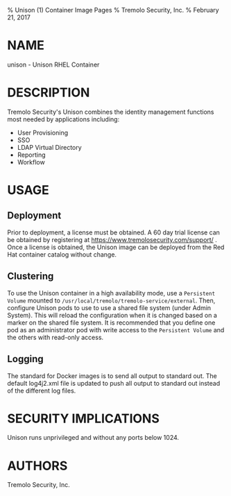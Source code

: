 % Unison (1) Container Image Pages
% Tremolo Security, Inc.
% February 21, 2017

# NAME
unison \- Unison RHEL Container

# DESCRIPTION

Tremolo Security's Unison combines the identity management functions most needed by applications including:

* User Provisioning
* SSO
* LDAP Virtual Directory
* Reporting
* Workflow

# USAGE

## Deployment

Prior to deployment, a license must be obtained.  A 60 day trial license can be obtained by registering at https://www.tremolosecurity.com/support/ .  Once a license is obtained, the Unison image can be deployed from the Red Hat container catalog without change.

## Clustering

To use the Unison container in a high availability mode, use a `Persistent Volume` mounted to `/usr/local/tremolo/tremolo-service/external`.  Then, configure Unison pods to use to use a shared file system (under Admin System).  This will reload the configuration when it is changed based on a marker on the shared file system.  It is recommended that you define one pod as an administrator pod with write access to the `Persistent Volume` and the others with read-only access.

## Logging

The standard for Docker images is to send all output to standard out.  The default log4j2.xml file is updated to push all output to standard out instead of the different log files.


# SECURITY IMPLICATIONS

Unison runs unprivileged and without any ports below 1024.

# AUTHORS
Tremolo Security, Inc.
